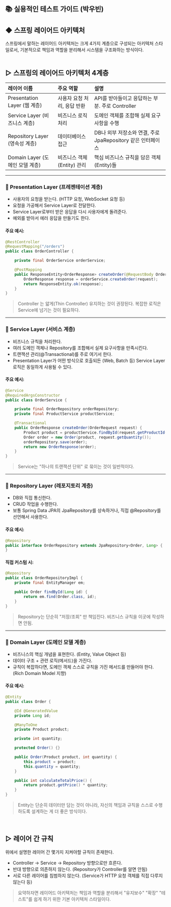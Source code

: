## 📚 실용적인 테스트 가이드 (박우빈)
##  ◆ 스프링 레이어드 아키텍처
스프링에서 말하는 레이어드 아키텍처는 크게 4가지 계층으로 구성되는 아키텍처 스타일로서,
기본적으로 책임과 역할을 분리해서 시스템을 구조화하는 방식이다.
<br></br>

## ▷ 스프링의 레이어드 아키텍처 4계층

| 레이어 이름                    | 주요 역할               | 설명                                        |
|:--------------------------|:--------------------|:------------------------------------------|
| Presentation Layer (웹 계층) | 사용자 요청 처리, 응답 반환    | API를 받아들이고 응답하는 부분. 주로 Controller         |
| Service Layer (비즈니스 계층)   | 비즈니스 로직 처리          | 도메인 객체를 조합해 실제 요구사항을 수행                   |
| Repository Layer (영속성 계층) | 데이터베이스 접근           | DB나 외부 저장소와 연결, 주로 JpaRepository 같은 인터페이스 |
| Domain Layer (도메인 모델 계층)  | 비즈니스 객체 (Entity) 관리 | 핵심 비즈니스 규칙을 담은 객체(Entity)들                |
---

### 📌 Presentation Layer (프레젠테이션 계층)
- 사용자의 요청을 받는다. (HTTP 요청, WebSocket 요청 등)
- 요청을 가공해서 Service Layer로 전달한다.
- Service Layer로부터 받은 응답을 다시 사용자에게 돌려준다.
- 예외를 받아서 에러 응답을 만들기도 한다.

#### 주요 예시:
```java
@RestController
@RequestMapping("/orders")
public class OrderController {

    private final OrderService orderService;

    @PostMapping
    public ResponseEntity<OrderResponse> createOrder(@RequestBody OrderRequest request) {
        OrderResponse response = orderService.createOrder(request);
        return ResponseEntity.ok(response);
    }
}
```
> Controller 는 얇게(Thin Controller) 유지하는 것이 권장된다.
> 복잡한 로직은 Service에 넘기는 것이 필요하다.
---
### 📌 Service Layer (서비스 계층)
- 비즈니스 규칙을 처리한다.
- 여러 도메인 객체나 Repository를 조합해서 실제 요구사항을 만족시킨다.
- 트랜잭션 관리(@Transactional)를 주로 여기서 한다.
- Presentation Layer가 어떤 방식으로 호출되든 (Web, Batch 등) Service Layer 로직은 동일하게 사용될 수 있다.

#### 주요 예시:
```java
@Service
@RequiredArgsConstructor
public class OrderService {

    private final OrderRepository orderRepository;
    private final ProductService productService;

    @Transactional
    public OrderResponse createOrder(OrderRequest request) {
        Product product = productService.findById(request.getProductId());
        Order order = new Order(product, request.getQuantity());
        orderRepository.save(order);
        return new OrderResponse(order);
    }
}
```
> Service는 "하나의 트랜잭션 단위" 로 묶이는 것이 일반적이다.
---
### 📌 Repository Layer (레포지토리 계층)
- DB와 직접 통신한다.
- CRUD 작업을 수행한다.
- 보통 Spring Data JPA의 JpaRepository를 상속하거나, 직접 @Repository를 선언해서 사용한다.

#### 주요 예시:
```java
@Repository
public interface OrderRepository extends JpaRepository<Order, Long> {
}
```
#### 직접 커스텀 시: 
```java
@Repository
public class OrderRepositoryImpl {
    private final EntityManager em;

    public Order findById(Long id) {
        return em.find(Order.class, id);
    }
}
```
> Repository는 단순히 "저장/조회" 만 책임진다. 비즈니스 규칙을 이곳에 작성하면 안됨.
---
### 📌 Domain Layer (도메인 모델 계층)
- 비즈니스의 핵심 개념을 표현한다. (Entity, Value Object 등)
- 데이터 구조 + 관련 로직(메서드)을 가진다.
- 규칙이 복잡하다면, 도메인 객체 스스로 규칙을 가진 메서드를 만들어야 한다. (Rich Domain Model 지향)

#### 주요 예시:
```java
@Entity
public class Order {

    @Id @GeneratedValue
    private Long id;

    @ManyToOne
    private Product product;

    private int quantity;

    protected Order() {}

    public Order(Product product, int quantity) {
        this.product = product;
        this.quantity = quantity;
    }

    public int calculateTotalPrice() {
        return product.getPrice() * quantity;
    }
}
```
> Entity는 단순히 데이터만 담는 것이 아니라, 자신의 책임과 규칙을 스스로 수행하도록 설계하는 게 더 좋은 방식이다.

<br>

## ▷ 레이어 간 규칙
위에서 설명한 레이어 간 몇가지 지켜야할 규칙이 존재한다.

- Controller → Service → Repository 방향으로만 흐른다.
- 반대 방향으로 의존하지 않는다. (Repository가 Controller를 알면 안됨)
- 서로 다른 레이어를 침범하지 않는다. (Service가 HTTP 요청 객체를 직접 다루지 않는다 등)

> 요약하자면 레이어드 아키텍처는 책임과 역할을 분리해서 "유지보수" "확장" "테스트"를 쉽게 하기 위한 기본 아키텍처 스타일이다.






